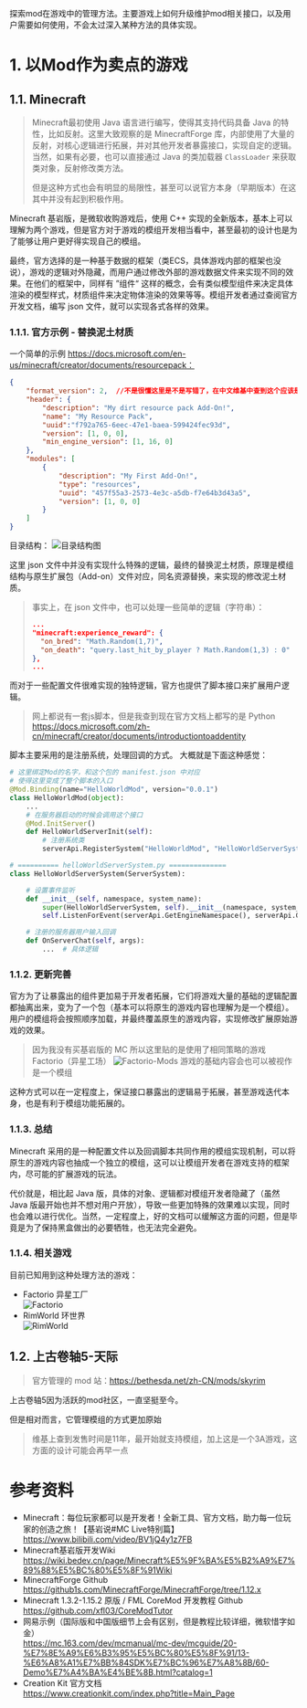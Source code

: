 探索mod在游戏中的管理方法。主要游戏上如何升级维护mod相关接口，以及用户需要如何使用，不会太过深入某种方法的具体实现。

# 1. 以Mod作为卖点的游戏
## 1.1. Minecraft
> Minecraft最初使用 Java 语言进行编写，使得其支持代码具备 Java 的特性，比如反射。这里大致观察的是 MinecraftForge 库，内部使用了大量的反射，对核心逻辑进行拓展，并对其他开发者暴露接口，实现自定的逻辑。当然，如果有必要，也可以直接通过 Java 的类加载器 `ClassLoader` 来获取类对象，反射修改类方法。
> 
> 但是这种方式也会有明显的局限性，甚至可以说官方本身（早期版本）在这其中并没有起到积极作用。

Minecraft 基岩版，是微软收购游戏后，使用 C++ 实现的全新版本，基本上可以理解为两个游戏，但是官方对于游戏的模组开发相当看中，甚至最初的设计也是为了能够让用户更好得实现自己的模组。

最终，官方选择的是一种基于数据的框架（类ECS，具体游戏内部的框架也没说），游戏的逻辑对外隐藏，而用户通过修改外部的游戏数据文件来实现不同的效果。在他们的框架中，同样有 ”组件“ 这样的概念，会有类似模型组件来决定具体渲染的模型样式，材质组件来决定物体渲染的效果等等。模组开发者通过查阅官方开发文档，编写 json 文件，就可以实现各式各样的效果。

### 1.1.1. 官方示例 - 替换泥土材质
一个简单的示例 https://docs.microsoft.com/en-us/minecraft/creator/documents/resourcepack：
```json
{
	"format_version": 2,  //不是很懂这里是不是写错了，在中文维基中查到这个应该是适配的游戏版本号
	"header": {
		"description": "My dirt resource pack Add-On!",
		"name": "My Resource Pack",
		"uuid":"f792a765-6eec-47e1-baea-599424fec93d",
		"version": [1, 0, 0],
		"min_engine_version": [1, 16, 0]
	},
	"modules": [
		{
			"description": "My First Add-On!",
			"type": "resources",
			"uuid": "457f55a3-2573-4e3c-a5db-f7e64b3d43a5",
			"version": [1, 0, 0]
		}
	]
}
```

目录结构：
![目录结构图](imgs/resource-pack-structure.png)

这里 json 文件中并没有实现什么特殊的逻辑，最终的替换泥土材质，原理是模组结构与原生扩展包（Add-on）文件对应，同名资源替换，来实现的修改泥土材质。

> 事实上，在 json 文件中，也可以处理一些简单的逻辑（字符串）：
> ```json
> ...
> "minecraft:experience_reward": { 
> 	"on_bred": "Math.Random(1,7)", 
> 	"on_death": "query.last_hit_by_player ? Math.Random(1,3) : 0"
> },
> ...
> ```

而对于一些配置文件很难实现的独特逻辑，官方也提供了脚本接口来扩展用户逻辑。

> 网上都说有一套js脚本，但是我查到现在官方文档上都写的是 Python
> https://docs.microsoft.com/zh-cn/minecraft/creator/documents/introductiontoaddentity

脚本主要采用的是注册系统，处理回调的方式。
大概就是下面这种感觉：

```python
# 这里绑定Mod的名字，和这个包的 manifest.json 中对应
# 使得这里变成了整个脚本的入口
@Mod.Binding(name="HelloWorldMod", version="0.0.1")
class HelloWorldMod(object):
	...
	# 在服务器启动的时候会调用这个接口
	@Mod.InitServer()
	def HelloWorldServerInit(self):
		# 注册系统类
		serverApi.RegisterSystem("HelloWorldMod", "HelloWorldServerSystem", "helloWorldMod.helloWorldServerSystem.HelloWorldServerSystem")

# ========== helloWorldServerSystem.py ==============
class HelloWorldServerSystem(ServerSystem):

	# 设置事件监听
	def __init__(self, namespace, system_name):
		super(HelloWorldServerSystem, self).__init__(namespace, system_name)
		self.ListenForEvent(serverApi.GetEngineNamespace(), serverApi.GetEngineSystemName(), "ServerChatEvent", self, self.OnServerChat)

	# 注册的服务器用户输入回调
	def OnServerChat(self, args):
		...  # 具体逻辑
```

### 1.1.2. 更新完善

官方为了让暴露出的组件更加易于开发者拓展，它们将游戏大量的基础的逻辑配置都抽离出来，变为了一个包（基本可以将原生的游戏内容也理解为是一个模组）。用户的模组将会按照顺序加载，并最终覆盖原生的游戏内容，实现修改扩展原始游戏的效果。

> 因为我没有买基岩版的 MC 所以这里贴的是使用了相同策略的游戏 Factorio（异星工场）
> ![Factorio-Mods](./imgs/Factorio-Mods.png)
> 游戏的基础内容会也可以被视作是一个模组

这种方式可以在一定程度上，保证接口暴露出的逻辑易于拓展，甚至游戏迭代本身，也是有利于模组功能拓展的。

### 1.1.3. 总结
Minecraft 采用的是一种配置文件以及回调脚本共同作用的模组实现机制，可以将原生的游戏内容也抽成一个独立的模组，这可以让模组开发者在游戏支持的框架内，尽可能的扩展游戏的玩法。

代价就是，相比起 Java 版，具体的对象、逻辑都对模组开发者隐藏了（虽然 Java 版最开始也并不想对用户开放），导致一些更加特殊的效果难以实现，同时也会难以进行优化。当然，一定程度上，好的文档可以缓解这方面的问题，但是毕竟是为了保持黑盒做出的必要牺牲，也无法完全避免。

### 1.1.4. 相关游戏

目前已知用到这种处理方法的游戏：
- Factorio 异星工厂<br>![Factorio](./imgs/Factorio.png)
- RimWorld 环世界<br>![RimWorld](./imgs/RimWorld.png)

## 1.2. 上古卷轴5-天际
> 官方管理的 mod 站：https://bethesda.net/zh-CN/mods/skyrim

上古卷轴5因为活跃的mod社区，一直坚挺至今。

但是相对而言，它管理模组的方式更加原始

> 维基上查到发售时间是11年，最开始就支持模组，加上这是一个3A游戏，这方面的设计可能会再早一点

# 参考资料
- Minecraft：每位玩家都可以是开发者！全新工具、官方文档，助力每一位玩家的创造之旅！【基岩说#MC Live特别篇】<br>https://www.bilibili.com/video/BV1jQ4y1z7FB
- Minecraft基岩版开发Wiki<br>https://wiki.bedev.cn/page/Minecraft%E5%9F%BA%E5%B2%A9%E7%89%88%E5%BC%80%E5%8F%91Wiki
- MinecraftForge Github<br>https://github1s.com/MinecraftForge/MinecraftForge/tree/1.12.x
- Minecraft 1.3.2-1.15.2 原版 / FML CoreMod 开发教程 Github<br>https://github.com/xfl03/CoreModTutor
- 网易示例（国际版和中国版细节上会有区别，但是教程比较详细，微软惜字如金）<br>https://mc.163.com/dev/mcmanual/mc-dev/mcguide/20-%E7%8E%A9%E6%B3%95%E5%BC%80%E5%8F%91/13-%E6%A8%A1%E7%BB%84SDK%E7%BC%96%E7%A8%8B/60-Demo%E7%A4%BA%E4%BE%8B.html?catalog=1
- Creation Kit 官方文档<br>https://www.creationkit.com/index.php?title=Main_Page